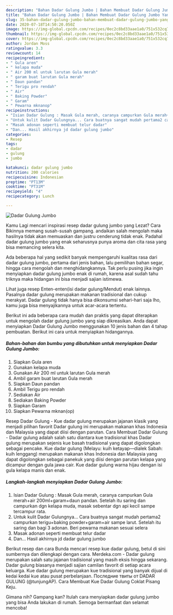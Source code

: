 ```yaml
---
description: "Bahan Dadar Gulung Jumbo | Bahan Membuat Dadar Gulung Jumbo Yang Enak Dan Lezat"
title: "Bahan Dadar Gulung Jumbo | Bahan Membuat Dadar Gulung Jumbo Yang Enak Dan Lezat"
slug: 35-bahan-dadar-gulung-jumbo-bahan-membuat-dadar-gulung-jumbo-yang-enak-dan-lezat
date: 2020-07-18T14:50:20.050Z
image: https://img-global.cpcdn.com/recipes/0ec2c8bd33aae1a0/751x532cq70/dadar-gulung-jumbo-foto-resep-utama.jpg
thumbnail: https://img-global.cpcdn.com/recipes/0ec2c8bd33aae1a0/751x532cq70/dadar-gulung-jumbo-foto-resep-utama.jpg
cover: https://img-global.cpcdn.com/recipes/0ec2c8bd33aae1a0/751x532cq70/dadar-gulung-jumbo-foto-resep-utama.jpg
author: Jordan Moss
ratingvalue: 3.3
reviewcount: 14
recipeingredient:
- " Gula aren"
- " kelapa muda"
- " Air 200 ml untuk larutan Gula merah"
- " garam buat larutan Gula merah"
- " Daun pandan"
- " Terigu pro rendah"
- " Air"
- " Baking Powder"
- " Garam"
- " Pewarna mknanop"
recipeinstructions:
- "Isian Dadar Gulung : Masak Gula merah, caranya campurkan Gula merah+air 200ml+garam+daun pandan. Setelah itu saring dan campurkan dgn kelapa muda, masak sebentar dgn api kecil sampe tercampur rata."
- "Untuk kulit Dadar Gulungnya... Cara buatnya sangat mudah pertama2 campurkan terigu+baking powder+garam+air sampe larut. Setelah itu saring dan bagi 3 adonan. Beri pewarna makanan sesuai selera"
- "Masak adonan seperti membuat telur dadar"
- "Dan... Hasil akhirnya jd dadar gulung jumbo"
categories:
- Resep
tags:
- dadar
- gulung
- jumbo

katakunci: dadar gulung jumbo 
nutrition: 200 calories
recipecuisine: Indonesian
preptime: "PT13M"
cooktime: "PT31M"
recipeyield: "4"
recipecategory: Lunch

---
```



![Dadar Gulung Jumbo](https://img-global.cpcdn.com/recipes/0ec2c8bd33aae1a0/751x532cq70/dadar-gulung-jumbo-foto-resep-utama.jpg)

Kamu Lagi mencari inspirasi resep dadar gulung jumbo yang Lezat? Cara Bikinnya memang susah-susah gampang. andaikan salah mengolah maka hasilnya tidak akan memuaskan dan justru cenderung tidak enak. Padahal dadar gulung jumbo yang enak seharusnya punya aroma dan cita rasa yang bisa memancing selera kita.

Ada beberapa hal yang sedikit banyak mempengaruhi kualitas rasa dari dadar gulung jumbo, pertama dari jenis bahan, lalu pemilihan bahan segar, hingga cara mengolah dan menghidangkannya. Tak perlu pusing jika ingin menyiapkan dadar gulung jumbo enak di rumah, karena asal sudah tahu triknya maka hidangan ini bisa menjadi sajian istimewa.

Lihat juga resep Enten-enten(isi dadar gulung/Mendut) enak lainnya. Pasalnya dadar gulung merupakan makanan tradisional dan cukup merakyat. Dadar gulung tidak hanya bisa dikonsumsi sehari-hari saja lho, kamu juga bisa menyajikannya untuk acar-acara tertentu.


Berikut ini ada beberapa cara mudah dan praktis yang dapat diterapkan untuk mengolah dadar gulung jumbo yang siap dikreasikan. Anda dapat menyiapkan Dadar Gulung Jumbo menggunakan 10 jenis bahan dan 4 tahap pembuatan. Berikut ini cara untuk menyiapkan hidangannya.

<!--inarticleads1-->

##### Bahan-bahan dan bumbu yang dibutuhkan untuk menyiapkan Dadar Gulung Jumbo:

1. Siapkan  Gula aren
1. Gunakan  kelapa muda
1. Gunakan  Air 200 ml untuk larutan Gula merah
1. Ambil  garam buat larutan Gula merah
1. Siapkan  Daun pandan
1. Ambil  Terigu pro rendah
1. Sediakan  Air
1. Sediakan  Baking Powder
1. Siapkan  Garam
1. Siapkan  Pewarna mknan(op)


Resep Dadar Gulung - Kue dadar gulung merupakan jajanan klasik yang menjadi pilihan favorit Dadar gulung ini merupakan makanan khas Indonesia dan Malaysia yang dapat diisi dengan parutan. Cara Membuat Dadar Gulung - Dadar gulung adalah salah satu diantara kue tradisional khas Dadar gulung merupakan sejenis kue basah tradisional yang dapat digolongkan sebagai pencake. Kue dadar gulung (Melayu: kuih ketayap—dialek Sabah: kuih lenggang) merupakan makanan khas Indonesia dan Malaysia yang dapat digolongkan sebagai panekuk yang diisi dengan parutan kelapa yang dicampur dengan gula jawa cair. Kue dadar gulung warna hijau dengan isi gula kelapa manis dan enak. 

<!--inarticleads2-->

##### Langkah-langkah menyiapkan Dadar Gulung Jumbo:

1. Isian Dadar Gulung : Masak Gula merah, caranya campurkan Gula merah+air 200ml+garam+daun pandan. Setelah itu saring dan campurkan dgn kelapa muda, masak sebentar dgn api kecil sampe tercampur rata.
1. Untuk kulit Dadar Gulungnya... Cara buatnya sangat mudah pertama2 campurkan terigu+baking powder+garam+air sampe larut. Setelah itu saring dan bagi 3 adonan. Beri pewarna makanan sesuai selera
1. Masak adonan seperti membuat telur dadar
1. Dan... Hasil akhirnya jd dadar gulung jumbo


Berikut resep dan cara Bunda mencari resep kue dadar gulung, betul di sini sumbernya dan dilengkapi dengan cara. Merdeka.com - Dadar gulung merupakan salah satu jajanan tradisional yang masih eksis hingga sekarang. Dadar gulung biasanya menjadi sajian camilan favorit di setiap acara keluarga. Kue dadar gulung merupakan kue tradisional yang banyak dijual di kedai kedai kue atau pusat perbelanjaan. Последние твиты от DADAR GULUNG (@tunjungAP). Cara Membuat Kue Dadar Gulung Coklat Pisang Keju. 

Gimana nih? Gampang kan? Itulah cara menyiapkan dadar gulung jumbo yang bisa Anda lakukan di rumah. Semoga bermanfaat dan selamat mencoba!
